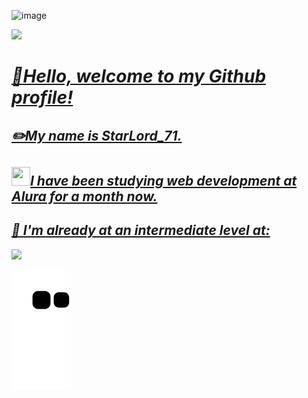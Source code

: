 ![image](https://user-images.githubusercontent.com/112039188/188994300-af23458b-eda2-4c7c-98e5-b705a5a555be.png)

<a  href="https://github.com/StarLord-71">
<img height="200em" src="https://github-readme-stats.vercel.app/api?username=StarLord-71&show_icons=true&theme=dracula&include_all_commits=true&count_private=true"/>

<h1><strong><em>🙌Hello, welcome to my Github profile!</em></strong></h1>

<h2><strong><em>✏️My name is StarLord_71.</em></strong></h2>

<h2><em><img width= "30px" height="30px" style="display: inline" src="https://user-images.githubusercontent.com/112039188/188991310-d740486e-10cd-49f3-83c4-3b65782261c2.png">I have been studying web development at Alura for a month now. </em> </h2>

<h2> <em>🎯 I'm already at an intermediate level at: </em></h2>

<img height="200em" src="https://github-readme-stats.vercel.app/api/top-langs/?username=StarLord-71&layout=compact&langs_count=7&theme=dracula"/>

![Snake animation](https://github.com/LeonardoBazani/LeonardoBazani/blob/output/github-contribution-grid-snake.svg)











